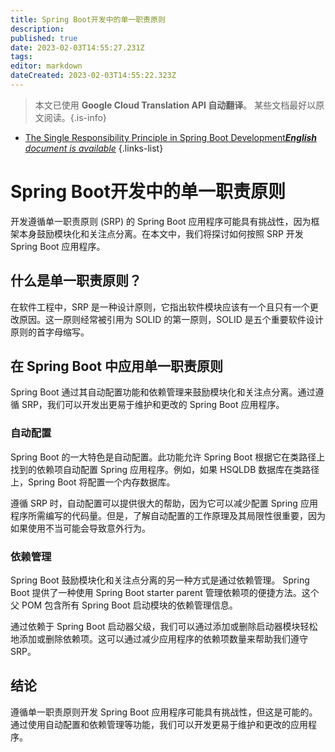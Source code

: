 ```yaml
---
title: Spring Boot开发中的单一职责原则
description: 
published: true
date: 2023-02-03T14:55:27.231Z
tags: 
editor: markdown
dateCreated: 2023-02-03T14:55:22.323Z
---
```


> 本文已使用 **Google Cloud Translation API 自动翻译**。
某些文档最好以原文阅读。{.is-info}



- [The Single Responsibility Principle in Spring Boot Development***English** document is available*](/en/Knowledge-base/Spring-Boot/the-single-responsibility-principle-in-spring-boot-development)
{.links-list}


# Spring Boot开发中的单一职责原则

开发遵循单一职责原则 (SRP) 的 Spring Boot 应用程序可能具有挑战性，因为框架本身鼓励模块化和关注点分离。在本文中，我们将探讨如何按照 SRP 开发 Spring Boot 应用程序。

## 什么是单一职责原则？

在软件工程中，SRP 是一种设计原则，它指出软件模块应该有一个且只有一个更改原因。这一原则经常被引用为 SOLID 的第一原则，SOLID 是五个重要软件设计原则的首字母缩写。

## 在 Spring Boot 中应用单一职责原则

Spring Boot 通过其自动配置功能和依赖管理来鼓励模块化和关注点分离。通过遵循 SRP，我们可以开发出更易于维护和更改的 Spring Boot 应用程序。

### 自动配置

Spring Boot 的一大特色是自动配置。此功能允许 Spring Boot 根据它在类路径上找到的依赖项自动配置 Spring 应用程序。例如，如果 HSQLDB 数据库在类路径上，Spring Boot 将配置一个内存数据库。

遵循 SRP 时，自动配置可以提供很大的帮助，因为它可以减少配置 Spring 应用程序所需编写的代码量。但是，了解自动配置的工作原理及其局限性很重要，因为如果使用不当可能会导致意外行为。

### 依赖管理

Spring Boot 鼓励模块化和关注点分离的另一种方式是通过依赖管理。 Spring Boot 提供了一种使用 Spring Boot starter parent 管理依赖项的便捷方法。这个父 POM 包含所有 Spring Boot 启动模块的依赖管理信息。

通过依赖于 Spring Boot 启动器父级，我们可以通过添加或删除启动器模块轻松地添加或删除依赖项。这可以通过减少应用程序的依赖项数量来帮助我们遵守 SRP。

## 结论

遵循单一职责原则开发 Spring Boot 应用程序可能具有挑战性，但这是可能的。通过使用自动配置和依赖管理等功能，我们可以开发更易于维护和更改的应用程序。